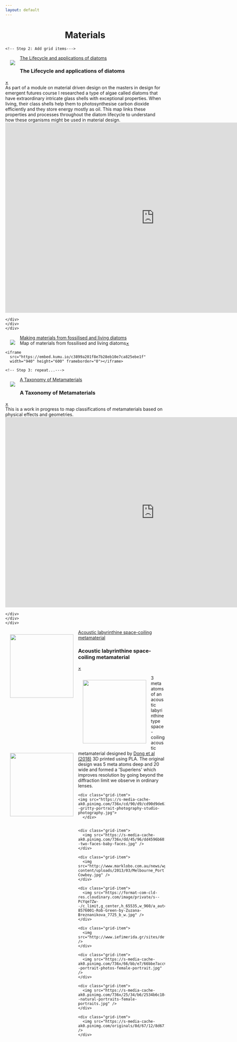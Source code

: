```yaml
---
layout: default
---
```


<head>
  <meta charset="utf-8">
  <meta name="viewport" content="width=device-width, initial-scale=1">

<style>

img {
  float: left;
  margin:15px;
}

.masonry-wrapper {
  padding: 1.5em;
  max-width: 960px;
  margin-right: auto;
  margin-left: auto;
}
.masonry {
  display: grid;
  grid-template-columns: repeat(1, minmax(100px,1fr));
  grid-gap: 20px;
  grid-auto-rows: 0;
}
@media only screen and (max-width: 1023px) and (min-width: 768px) {
  .masonry {
    grid-template-columns: repeat(2, minmax(100px,1fr));
  }
}
@media only screen and (min-width: 1024px) {
  .masonry {
    grid-template-columns: repeat(3, minmax(100px,1fr));
  }
}

</style>
</head>

<body>

<h1><center>Materials</center></h1>


  <!-- Made possible by the great work of David DeSandro @ https://masonry.desandro.com -->

  <!-- Part 1: Add the scripts -->

  <!-- Step 1: Let's start by loading jQuery. jQuery is not required for masonary to function but makes things easier  -->
  <script src="https://ajax.googleapis.com/ajax/libs/jquery/2.1.1/jquery.min.js"></script>

  <!-- Step 2: Then load imagesloaded. imagesloaded makes sure the images are not displayed until they are fully loaded -->
  <script src="https://unpkg.com/imagesloaded@4/imagesloaded.pkgd.min.js"></script>

  <!-- Step 3: we load masonry -->
  <script src="https://unpkg.com/masonry-layout@4/dist/masonry.pkgd.min.js"></script>


  <!-- Part 2: Create the grid -->


  <!-- Step 1: Start with a the main grid wrapper-->
  <div class="grid">

    <!-- Step 2: Add grid items--->

  <div class="grid-item"><div class="containerx"><a href="#popup1">
  <img src="assets/lifecyclethumb.png" class="imagex" /><div class="overlayx">The Lifecycle and applications of diatoms</div></a></div>
  </div>

  <div id="popup1" class="overlay">
  <div class="popup">
  <h3>The Lifecycle and applications of diatoms</h3>
  <a class="close" href="#">&times;</a>
  <div class="content">As part of a module on material driven design on the masters in design for emergent futures course I researched a type of algae called diatoms that have extraordinary intricate glass shells with exceptional properties. When living, their class shells help them to photosynthesise carbon dioxide efficiently and they store energy mostly as oil. This map links these properties and processes throughout the diatom lifecycle to understand how these organisms might be used in material design.
  <iframe
    src="https://embed.kumu.io/e5c6952460b3a3fcef7a08c3d8b11a81"
    width="940" height="600" frameborder="0"></iframe>

    </div>
    </div>
    </div>



  <div class="grid-item"><div class="containerx"><a href="#popup2">
  <img src="assets/dematerialsthumb.png" class="imagex" />
  <div class="overlayx">Making materials from fossilised and living diatoms</div>
  </a></div>
  </div>

  <div id="popup2" class="overlay">
  <div class="popup"><hpopup>Map of materials from fossilised and living diatoms</hpopup><a class="close" href="#">&times;</a>
  <div class="content">

    <iframe
      src="https://embed.kumu.io/c3899a201f8e7b28eb10e7ca825ebe1f"
      width="940" height="600" frameborder="0"></iframe>

  </div>
  </div>
  </div>



    <!-- Step 3: repeat...--->
  <div class="grid-item"><div class="containerx"><a href="#popup3">
  <img src="assets/taxonomythumb.jpg" class="imagex"><div class="overlayx">A Taxonomy of Metamaterials</div></a></div>
  </div>

  <div id="popup3" class="overlay"><div class="popup">
  <h3>A Taxonomy of Metamaterials</h3>
  <a class="close" href="#">&times;</a>
  <div class="content">This is a work in progress to map classifications of metamaterials based on physical effects and geometries.

  <iframe
  src="https://embed.kumu.io/941643c6f84d7e3f388272ddf1b05338"
  width="940" height="600" frameborder="0"></iframe>

    </div>
    </div>
    </div>








  <div class="grid-item"><div class="containerx"><a href="#popup4">
  <img src="assets/labyrthumb.jpg" width="200"><div class="overlayx">Acoustic labyrinthine space-coiling metamaterial</div></a></div>
  </div>

  <div id="popup4" class="overlay"><div class="popup">
  <h3>Acoustic labyrinthine space-coiling metamaterial</h3>
  <a class="close" href="#">&times;</a>
  <div class="content">
  <center><img src="assets/labyrthumb.jpg" width="200"> <img src="assets/acoustic.jpg"  width="200"></center>
  <p>3 meta atoms of an acoustic labyrinthine type space-coiling acoustic metamaterial designed by <a href="https://www.sciencedirect.com/science/article/abs/pii/S1359645419302447">Dong et al (2018)</a> 3D printed using PLA. The original design was 5 meta atoms deep and 20 wide and formed a 'Superlens' which improves resolution by going beyond the diffraction limit we observe in ordinary lenses.</p>
  </div>
  </div>
  </div>








    <div class="grid-item">
    <img src="https://s-media-cache-ak0.pinimg.com/736x/cd/90/d9/cd90d9de63fa2c8e5c5e7117e27b5c18--gritty-portrait-photography-studio-photography.jpg">
      </div>


    <div class="grid-item">
      <img src="https://s-media-cache-ak0.pinimg.com/736x/dd/45/96/dd4596b601062eb491ea9bb8e3a78062--two-faces-baby-faces.jpg" />
    </div>

    <div class="grid-item">
      <img src="http://www.marklobo.com.au/news/wp-content/uploads/2013/03/Melbourne_Portrait_Photographer_Mark_Lobo-Cowboy.jpg" />
    </div>

    <div class="grid-item">
      <img src="https://format-com-cld-res.cloudinary.com/image/private/s--PcYqe7Zw--/c_limit,g_center,h_65535,w_960/a_auto,fl_keep_iptc.progressive,q_95/145054-8576001-Rob-Green-by-Zuzana-Breznanikova_7725_b_w.jpg" />
    </div>

    <div class="grid-item">
      <img src="http://www.iefimerida.gr/sites/default/files/janbanning11.jpg" />
    </div>

    <div class="grid-item">
      <img src="https://s-media-cache-ak0.pinimg.com/736x/66/bb/e7/66bbe7acc0d64da627afef440a29714b--portrait-photos-female-portrait.jpg" />
    </div>

    <div class="grid-item">
      <img src="https://s-media-cache-ak0.pinimg.com/736x/25/34/b6/2534b6c18c659546463f13b2dc62d4ce--natural-portraits-female-portraits.jpg" />
    </div>

    <div class="grid-item">
      <img src="https://s-media-cache-ak0.pinimg.com/originals/8d/67/12/8d671230ced871df8428b571ed6ec192.jpg" />
    </div>

  </div>








<!-- Part 3: the script call -->

<!-- Now that everything is loaded we create a script to trigger masonary on $grid. Note that this simply says: "if the images are fully loaded, trigger masnory on $grid. -->


<script>
$(".grid").imagesLoaded(function() {
    $(".grid").masonry({
      itemSelector: ".grid-item"
    });
  });
</script>

</body>


</html>
